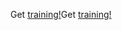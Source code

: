 <span data-ttu-id="c8fef-101">Get [training!](https://docs.microsoft.com/en-us/dynamics365/get-started/training/)</span><span class="sxs-lookup"><span data-stu-id="c8fef-101">Get [training!](https://docs.microsoft.com/en-us/dynamics365/get-started/training/)</span></span>
